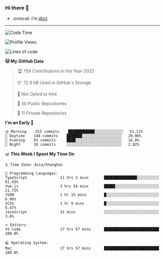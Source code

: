 ### Hi there 👋

- :octocat: I’m [@zz](https://github.com/holazz)

---

<!--START_SECTION:waka-->
![Code Time](http://img.shields.io/badge/Code%20Time-154%20hrs%2028%20mins-blue)

![Profile Views](http://img.shields.io/badge/Profile%20Views-3-blue)

![Lines of code](https://img.shields.io/badge/From%20Hello%20World%20I%27ve%20Written-736%20Thousand%20lines%20of%20code-blue)

**🐱 My GitHub Data** 

> 🏆 759 Contributions in the Year 2022
 > 
> 📦 72.9 kB Used in GitHub's Storage 
 > 
> 🚫 Not Opted to Hire
 > 
> 📜 50 Public Repositories 
 > 
> 🔑 11 Private Repositories  
 > 
**I'm an Early 🐤** 

```text
🌞 Morning    253 commits    ████████████░░░░░░░░░░░░░   51.21% 
🌆 Daytime    148 commits    ███████░░░░░░░░░░░░░░░░░░   29.96% 
🌃 Evening    83 commits     ████░░░░░░░░░░░░░░░░░░░░░   16.8% 
🌙 Night      10 commits     ░░░░░░░░░░░░░░░░░░░░░░░░░   2.02%

```


📊 **This Week I Spent My Time On** 

```text
⌚︎ Time Zone: Asia/Shanghai

💬 Programming Languages: 
TypeScript               11 hrs 3 mins       ███████████████░░░░░░░░░░   61.43% 
Vue.js                   3 hrs 54 mins       █████░░░░░░░░░░░░░░░░░░░░   21.72% 
JSON                     1 hr 15 mins        █░░░░░░░░░░░░░░░░░░░░░░░░   6.96% 
SCSS                     1 hr 9 mins         █░░░░░░░░░░░░░░░░░░░░░░░░   6.47% 
JavaScript               32 mins             ░░░░░░░░░░░░░░░░░░░░░░░░░   3.0%

🔥 Editors: 
VS Code                  17 hrs 57 mins      █████████████████████████   100.0%

💻 Operating System: 
Mac                      17 hrs 57 mins      █████████████████████████   100.0%

```


<!--END_SECTION:waka-->
